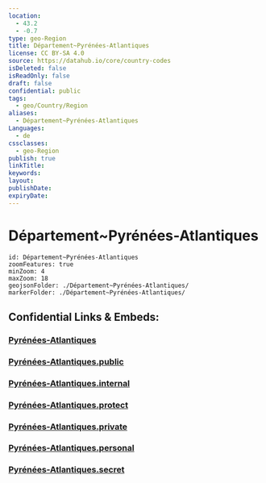 ```yaml
---
location:
  - 43.2
  - -0.7
type: geo-Region
title: Département~Pyrénées-Atlantiques
license: CC BY-SA 4.0
source: https://datahub.io/core/country-codes
isDeleted: false
isReadOnly: false
draft: false
confidential: public
tags:
  - geo/Country/Region
aliases:
  - Département~Pyrénées-Atlantiques
Languages:
  - de
cssclasses:
  - geo-Region
publish: true
linkTitle:
keywords:
layout:
publishDate:
expiryDate:
---
```


# Département~Pyrénées-Atlantiques

```leaflet
id: Département~Pyrénées-Atlantiques
zoomFeatures: true 
minZoom: 4 
maxZoom: 18
geojsonFolder: ./Département~Pyrénées-Atlantiques/
markerFolder: ./Département~Pyrénées-Atlantiques/
```


## Confidential Links & Embeds: 

### [Pyrénées-Atlantiques](/_Standards/Earth/Continent/Europe/Europe~West/France/regions~France/Nouvelle-Aquitaine/departments~Aquitaine/Pyrénées-Atlantiques.md) 

### [Pyrénées-Atlantiques.public](/_public/Earth/Continent/Europe/Europe~West/France/regions~France/Nouvelle-Aquitaine/departments~Aquitaine/Pyrénées-Atlantiques.public.md) 

### [Pyrénées-Atlantiques.internal](/_internal/Earth/Continent/Europe/Europe~West/France/regions~France/Nouvelle-Aquitaine/departments~Aquitaine/Pyrénées-Atlantiques.internal.md) 

### [Pyrénées-Atlantiques.protect](/_protect/Earth/Continent/Europe/Europe~West/France/regions~France/Nouvelle-Aquitaine/departments~Aquitaine/Pyrénées-Atlantiques.protect.md) 

### [Pyrénées-Atlantiques.private](/_private/Earth/Continent/Europe/Europe~West/France/regions~France/Nouvelle-Aquitaine/departments~Aquitaine/Pyrénées-Atlantiques.private.md) 

### [Pyrénées-Atlantiques.personal](/_personal/Earth/Continent/Europe/Europe~West/France/regions~France/Nouvelle-Aquitaine/departments~Aquitaine/Pyrénées-Atlantiques.personal.md) 

### [Pyrénées-Atlantiques.secret](/_secret/Earth/Continent/Europe/Europe~West/France/regions~France/Nouvelle-Aquitaine/departments~Aquitaine/Pyrénées-Atlantiques.secret.md)

